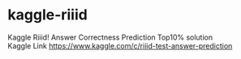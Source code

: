 # kaggle-riiid
Kaggle Riiid! Answer Correctness Prediction Top10% solution  
Kaggle Link https://www.kaggle.com/c/riiid-test-answer-prediction
